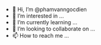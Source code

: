 - 👋 Hi, I’m @phamvanngocdien
- 👀 I’m interested in ...
- 🌱 I’m currently learning ...
- 💞️ I’m looking to collaborate on ...
- 📫 How to reach me ...

<!---
phamvanngocdien/phamvanngocdien is a ✨ special ✨ repository because its `README.md` (this file) appears on your GitHub profile.
You can click the Preview link to take a look at your changes.
--->
